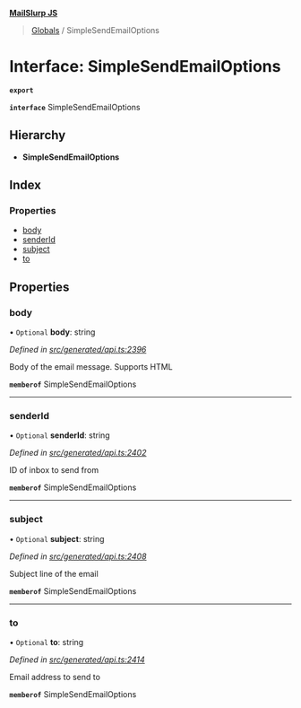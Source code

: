 **[MailSlurp JS](../README.md)**

> [Globals](../README.md) / SimpleSendEmailOptions

# Interface: SimpleSendEmailOptions

**`export`** 

**`interface`** SimpleSendEmailOptions

## Hierarchy

* **SimpleSendEmailOptions**

## Index

### Properties

* [body](simplesendemailoptions.md#body)
* [senderId](simplesendemailoptions.md#senderid)
* [subject](simplesendemailoptions.md#subject)
* [to](simplesendemailoptions.md#to)

## Properties

### body

• `Optional` **body**: string

*Defined in [src/generated/api.ts:2396](https://github.com/mailslurp/mailslurp-client/blob/c6aef6d/src/generated/api.ts#L2396)*

Body of the email message. Supports HTML

**`memberof`** SimpleSendEmailOptions

___

### senderId

• `Optional` **senderId**: string

*Defined in [src/generated/api.ts:2402](https://github.com/mailslurp/mailslurp-client/blob/c6aef6d/src/generated/api.ts#L2402)*

ID of inbox to send from

**`memberof`** SimpleSendEmailOptions

___

### subject

• `Optional` **subject**: string

*Defined in [src/generated/api.ts:2408](https://github.com/mailslurp/mailslurp-client/blob/c6aef6d/src/generated/api.ts#L2408)*

Subject line of the email

**`memberof`** SimpleSendEmailOptions

___

### to

• `Optional` **to**: string

*Defined in [src/generated/api.ts:2414](https://github.com/mailslurp/mailslurp-client/blob/c6aef6d/src/generated/api.ts#L2414)*

Email address to send to

**`memberof`** SimpleSendEmailOptions
